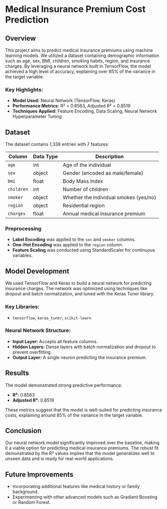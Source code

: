 # Medical Insurance Premium Cost Prediction

## Overview

This project aims to predict medical insurance premiums using machine learning models. We utilized a dataset containing demographic information such as age, sex, BMI, children, smoking habits, region, and insurance charges. By leveraging a neural network built in TensorFlow, the model achieved a high level of accuracy, explaining over 85% of the variance in the target variable.

### Key Highlights:
- **Model Used:** Neural Network (TensorFlow, Keras)
- **Performance Metrics:** R² = 0.8563, Adjusted R² = 0.8519
- **Techniques Applied:** Feature Encoding, Data Scaling, Neural Network Hyperparameter Tuning

## Dataset

The dataset contains 1,338 entries with 7 features:

| Column    | Data Type | Description                                   |
|-----------|-----------|-----------------------------------------------|
| `age`     | int       | Age of the individual                         |
| `sex`     | object    | Gender (encoded as male/female)               |
| `bmi`     | float     | Body Mass Index                               |
| `children`| int       | Number of children                            |
| `smoker`  | object    | Whether the individual smokes (yes/no)        |
| `region`  | object    | Residential region                           |
| `charges` | float     | Annual medical insurance premium              |

### Preprocessing
- **Label Encoding** was applied to the `sex` and `smoker` columns.
- **One-Hot Encoding** was applied to the `region` column.
- **Feature Scaling** was conducted using StandardScaler for continuous variables.

## Model Development

We used TensorFlow and Keras to build a neural network for predicting insurance charges. The network was optimized using techniques like dropout and batch normalization, and tuned with the Keras Tuner library.

### Key Libraries:
- `tensorflow`, `keras_tuner`, `scikit-learn`

### Neural Network Structure:
- **Input Layer:** Accepts all feature columns.
- **Hidden Layers:** Dense layers with batch normalization and dropout to prevent overfitting.
- **Output Layer:** A single neuron predicting the insurance premium.

## Results

The model demonstrated strong predictive performance:
- **R²:** 0.8563
- **Adjusted R²:** 0.8519

These metrics suggest that the model is well-suited for predicting insurance costs, explaining around 85% of the variance in the target variable.

## Conclusion

Our neural network model significantly improved over the baseline, making it a viable option for predicting medical insurance premiums. The robust fit demonstrated by the R² values implies that the model generalizes well to unseen data and is ready for real-world applications.

## Future Improvements
- Incorporating additional features like medical history or family background.
- Experimenting with other advanced models such as Gradient Boosting or Random Forest.
